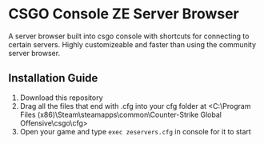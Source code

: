 # CSGO Console ZE Server Browser
 A server browser built into csgo console with shortcuts for connecting to certain servers. Highly customizeable and faster than using the community server browser.
 
 ## Installation Guide
 1. Download this repository
 2. Drag all the files that end with .cfg into your cfg folder at <C:\Program Files (x86)\Steam\steamapps\common\Counter-Strike Global Offensive\csgo\cfg>
 3. Open your game and type `exec zeservers.cfg` in console for it to start

